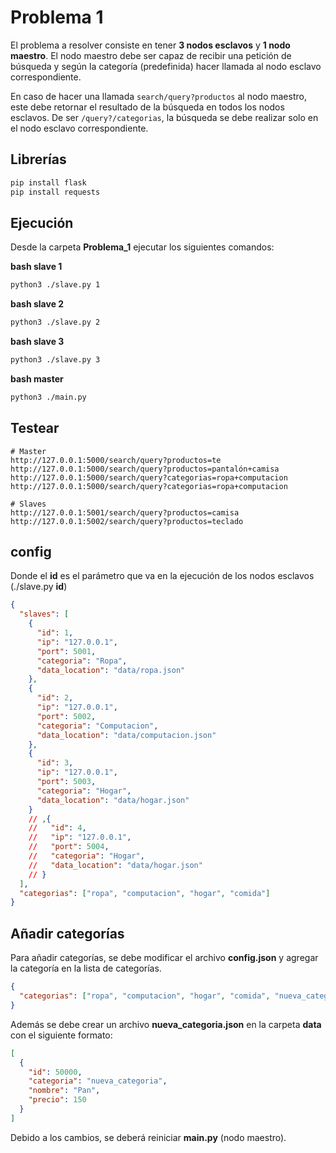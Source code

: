 # Problema 1

El problema a resolver consiste en tener **3 nodos esclavos** y **1 nodo maestro**. El nodo maestro debe ser capaz de recibir una petición de búsqueda y según la categoría (predefinida) hacer llamada al nodo esclavo correspondiente.

En caso de hacer una llamada `search/query?productos` al nodo maestro, este debe retornar el resultado de la búsqueda en todos los nodos esclavos. De ser `/query?/categorias`, la búsqueda se debe realizar solo en el nodo esclavo correspondiente.

## Librerías

```python
pip install flask
pip install requests
```

## Ejecución

Desde la carpeta **Problema_1** ejecutar los siguientes comandos:

**bash slave 1**

```bash
python3 ./slave.py 1
```

**bash slave 2**

```bash
python3 ./slave.py 2
```

**bash slave 3**

```bash
python3 ./slave.py 3
```

**bash master**

```bash
python3 ./main.py
```

## Testear

```
# Master
http://127.0.0.1:5000/search/query?productos=te
http://127.0.0.1:5000/search/query?productos=pantalón+camisa
http://127.0.0.1:5000/search/query?categorias=ropa+computacion
http://127.0.0.1:5000/search/query?categorias=ropa+computacion

# Slaves
http://127.0.0.1:5001/search/query?productos=camisa
http://127.0.0.1:5002/search/query?productos=teclado
```

## config

Donde el **id** es el parámetro que va en la ejecución de los nodos esclavos (./slave.py **id**)

```json
{
  "slaves": [
    {
      "id": 1,
      "ip": "127.0.0.1",
      "port": 5001,
      "categoria": "Ropa",
      "data_location": "data/ropa.json"
    },
    {
      "id": 2,
      "ip": "127.0.0.1",
      "port": 5002,
      "categoria": "Computacion",
      "data_location": "data/computacion.json"
    },
    {
      "id": 3,
      "ip": "127.0.0.1",
      "port": 5003,
      "categoria": "Hogar",
      "data_location": "data/hogar.json"
    }
    // ,{
    //   "id": 4,
    //   "ip": "127.0.0.1",
    //   "port": 5004,
    //   "categoria": "Hogar",
    //   "data_location": "data/hogar.json"
    // }
  ],
  "categorias": ["ropa", "computacion", "hogar", "comida"]
}
```

## Añadir categorías

Para añadir categorías, se debe modificar el archivo **config.json** y agregar la categoría en la lista de categorías.

```json
{
  "categorias": ["ropa", "computacion", "hogar", "comida", "nueva_categoria"]
}
```

Además se debe crear un archivo **nueva_categoria.json** en la carpeta **data** con el siguiente formato:

```json
[
  {
    "id": 50000,
    "categoria": "nueva_categoria",
    "nombre": "Pan",
    "precio": 150
  }
]
```

Debido a los cambios, se deberá reiniciar **main.py** (nodo maestro).
